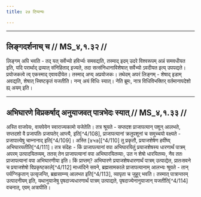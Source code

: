 ```yaml
---
title: २७ टिप्पन्यः

---
```


[^4/107]: E2: 5,26; E6: 2,15

____________________________________________


## लिङ्गदर्शनाच् च // MS_४,१.३२ //

लिङ्गम् अपि भवति - तद् यत् सर्वेभ्यो हविर्भ्यः समवद्यति, तस्माद् इदम् उदरे विश्वरूपम् अन्नं समवधीयत इति, यदि परार्थाद् द्रव्यात् संनिहिताद् इज्यते, तदा सत्संनिधानाविशेषात् सर्वेभ्यो ऽवदीयत इत्य् उपपद्यते। प्रयोजकत्वे त्व् एकस्माद् एवावदीयेत। तस्माद् अप्य् अप्रयोजकः। तथेदम् अपरं लिङ्गम् - शेषाद् इडाम् अवद्यति, शेषात् स्विष्टकृतं यजतीति। नन्व् अयं विधिः स्यात्। नेति ब्रूमः, नात्र विधिविभक्तिर् वर्तमानापदेशो ह्य् अयम् इति।


____________________________________________

## अभिघारणे विप्रकर्षाद् अनुयाजवत् पात्रभेदः स्यात् // MS_४,१.३३ //

अस्ति वाजपेयः, वायपेयेन स्वाराज्यकामो यजेतेति। तत्र श्रूयते - सप्तदश प्राजापत्यान् पशून् आलभते, सप्तदशो वै प्रजापतिः प्रजापतेर् आप्त्यै, इति[^4/108], प्राजापत्यानां क्रतुपशूनां च समुच्चयो वक्ष्यते - प्रजापात्येषु चाम्नानाद् इति[^4/109]। अस्ति [४५७][^4/110] तु प्रकृतौ, प्रयाजशेषेण हवींष्य् अभिघारयतीति[^4/111]। तत्र संदेहः - किं प्राजापत्यानां वपा अभिघारयितुं प्रयाजशेषस्य धारणार्थं पात्रम् अपरम् उत्पादयितव्यम्, ततस् तेन प्राजापत्यानां वपा अभिघारयितव्याः, उत न शेषो धारयितव्यः, नैव ततः प्राजापत्यानां वपा अभिघारणीया इति। किं प्राप्तम्? अभिघारणे प्रयाजशेषधारणार्थं पात्रम् उत्पाद्येत, प्रातःसवने च प्रयाजशेषो विप्रकृष्टकाले[^4/112] माध्यंदिने सवने, ब्रह्मसामकाले प्राजापत्यानाम् आलभ्यः श्रूयते - तान् पर्यग्निकृतान् उत्सृजन्ति, ब्रह्मसाम्न्य् आलभत इति[^4/113], व्यापृता च जुहूर् भवति। तस्मात् पात्रान्तरम् उत्पादनीयम् इति, यथानुयाजेषु पृषदाज्यधारणार्थं पात्रम् उत्पाद्यते, पृषदाज्येनानुयाजान् यजतीति[^4/114] वचनात्, एवम् अत्रापीति।
